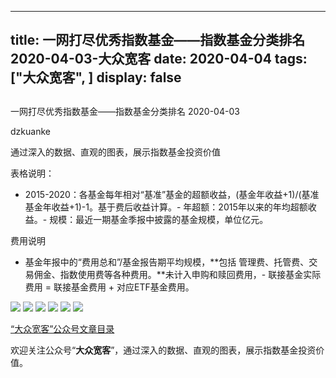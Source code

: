 
---
title:   一网打尽优秀指数基金——指数基金分类排名 2020-04-03-大众宽客
date: 2020-04-04
tags: ["大众宽客", ]
display: false
---


## 



一网打尽优秀指数基金——指数基金分类排名 2020-04-03




dzkuanke




通过深入的数据、直观的图表，展示指数基金投资价值




表格说明：
- 2015-2020：各基金每年相对“基准”基金的超额收益，(基金年收益+1)/(基准基金年收益+1)-1。基于费后收益计算。- 年超额：2015年以来的年均超额收益。- 规模：最近一期基金季报中披露的基金规模，单位亿元。


费用说明
- 基金年报中的“费用总和”/基金报告期平均规模，**包括 管理费、托管费、交易佣金、指数使用费等各种费用。**未计入申购和赎回费用，- 联接基金实际费用 = 联接基金费用 + 对应ETF基金费用。


<img class="rich_pages js_insertlocalimg" data-ratio="1.482490272373541" data-s="300,640" src="https://mmbiz.qpic.cn/mmbiz_png/PKw3FQPmhIjfiafV8wnzibCoWCzSjLp8Rw8tfhVrMQXGXKkd4ibPDt7bREpwibQOkTjpCq5KgACfNrXJQd9Zh8mDpw/640?wx_fmt=png" data-type="png" data-w="1028" style="">

<img class="rich_pages js_insertlocalimg" data-ratio="0.8932806324110671" data-s="300,640" src="https://mmbiz.qpic.cn/mmbiz_png/PKw3FQPmhIjfiafV8wnzibCoWCzSjLp8Rw6rlsgwCOjelcQxJ4nqceUswaqk7ibBXsWmEAcWwTIyV48EUVUuueUsg/640?wx_fmt=png" data-type="png" data-w="1012" style="">

<img class="rich_pages js_insertlocalimg" data-ratio="1.0866141732283465" data-s="300,640" src="https://mmbiz.qpic.cn/mmbiz_png/PKw3FQPmhIjfiafV8wnzibCoWCzSjLp8RwWLuTJBljl2UNgMbGGLlibd0voNpNlgOD8ibsp7vDSBGrRECKBx6yoKPA/640?wx_fmt=png" data-type="png" data-w="1016" style="">

<img class="rich_pages js_insertlocalimg" data-ratio="1.3096153846153846" data-s="300,640" src="https://mmbiz.qpic.cn/mmbiz_png/PKw3FQPmhIjfiafV8wnzibCoWCzSjLp8RwyuUK2m0uPyZibFD7gLasbAAO2NFwXPzoTl5BGQNic6ibylNsezgb9Memg/640?wx_fmt=png" data-type="png" data-w="1040" style="">

<img class="rich_pages js_insertlocalimg" data-ratio="1.2288930581613509" data-s="300,640" src="https://mmbiz.qpic.cn/mmbiz_png/PKw3FQPmhIjfiafV8wnzibCoWCzSjLp8RwQp5ykY6iaN8nLaqPLt6JZOxWnvjxoM1JSC3Mx5dXiahXWJXzFvIX6VUQ/640?wx_fmt=png" data-type="png" data-w="1066" style="">

<img class="rich_pages js_insertlocalimg" data-ratio="0.9638783269961977" data-s="300,640" src="https://mmbiz.qpic.cn/mmbiz_png/PKw3FQPmhIjfiafV8wnzibCoWCzSjLp8RwFibqubFBwf7WBR90ib0icBKA2VemkMhDoNiaeFJK9LequlFvumYWkRqQ1w/640?wx_fmt=png" data-type="png" data-w="1052" style="">



[“大众宽客”公众号文章目录](http://mp.weixin.qq.com/s?__biz=MzAwMTc1MDcwNw==&amp;mid=2648275687&amp;idx=1&amp;sn=55190e4040acea0db1360e754ff4984f&amp;chksm=82f9393bb58eb02d28601824a8a664facdad48e227481f0726f60d9683c103cc0c9808b22ba9&amp;scene=21#wechat_redirect)

欢迎关注公众号“**大众宽客**”，通过深入的数据、直观的图表，展示指数基金投资价值。










